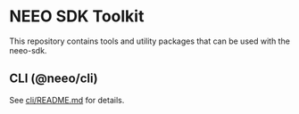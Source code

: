 # NEEO SDK Toolkit

This repository contains tools and utility packages that can be used with the neeo-sdk.

## CLI (@neeo/cli)

See [cli/README.md](cli/README.md) for details.
